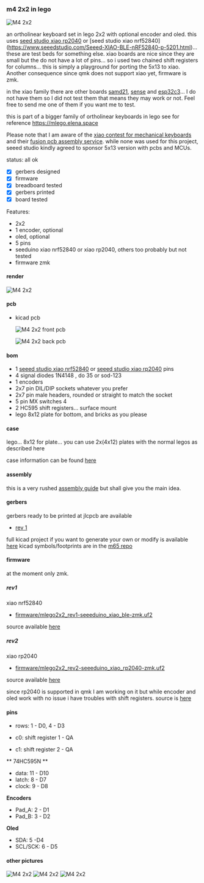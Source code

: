 ### m4 2x2 in lego

  ![M4 2x2](pics/m4/m4-full.jpg)

an ortholinear keyboard set in lego 2x2 with optional encoder and oled.
this uses [seed studio xiao rp2040](https://www.seeedstudio.com/XIAO-RP2040-v1-0-p-5026.html) or [seed studio xiao nrf52840] (https://www.seeedstudio.com/Seeed-XIAO-BLE-nRF52840-p-5201.html)... these are test beds for something else.
xiao boards are nice since they are small but the do not have a lot of pins... so i used two chained shift registers for columns...
this is simply a playground for porting the 5x13 to xiao.
Another consequence since qmk does not support xiao yet, firmware is zmk.

in the xiao family there are other boards [samd21](https://www.seeedstudio.com/Seeeduino-XIAO-Arduino-Microcontroller-SAMD21-Cortex-M0+-p-4426.html), [sense](https://www.seeedstudio.com/Seeed-XIAO-BLE-Sense-nRF52840-p-5253.html) and [esp32c3](https://www.seeedstudio.com/Seeed-XIAO-ESP32C3-p-5431.html)... I do not have them so I did not test them that means they may
work or not. Feel free to send me one of them if you want me to test.

this is part of a bigger family of ortholinear keyboards in lego see for reference
https://mlego.elena.space

Please note that I am aware of the [xiao contest for mechanical keyboards](https://www.seeedstudio.com/seeed-fusion-diy-xiao-mechanical-keyboard-contest.html) and their [fusion pcb assembly service](https://www.seeedstudio.com/pcb-assembly.html). while none was used for this project, seeed studio kindly agreed to sponsor 5x13 version with pcbs and MCUs.

status: all ok

* [x] gerbers designed
* [x] firmware
* [x] breadboard tested
* [x] gerbers printed
* [x] board tested

Features:

* 2x2
* 1 encoder, optional
* oled, optional
* 5 pins
* seeduino xiao nrf52840 or xiao rp2040, others too probably but not tested
* firmware zmk

#### render

  ![M4 2x2](pics/m4/m2x2-3d.png)

#### pcb

* kicad pcb

  ![M4 2x2 front pcb](pics/m4/m4-front-pcb.png)

  ![M4 2x2 back pcb](pics/m4/m4-back-pcb.png)


#### bom

* 1 [seeed studio xiao nrf52840](https://www.seeedstudio.com/Seeed-XIAO-BLE-nRF52840-p-5201.html) or [seeed studio xiao rp2040](https://www.seeedstudio.com/XIAO-RP2040-v1-0-p-5026.html)  pins
* 4 signal diodes 1N4148 , do 35 or sod-123
* 1 encoders
* 2x7 pin DIL/DIP sockets whatever you prefer
* 2x7 pin male headers, rounded or straight to match the socket
* 5 pin MX switches 4
* 2 HC595 shift registers... surface mount
* lego 8x12 plate for bottom, and bricks as you please

#### case

lego... 8x12 for plate... you can use 2x(4x12) plates with the normal legos as described here

case information can be found [here](https://mlego.elena.space/m65/#case)

#### assembly

this is a very rushed [assembly guide](assembly.md) but shall give you the main idea.

#### gerbers

 gerbers ready to be printed at jlcpcb are available

 + [rev 1](https://gitlab.com/m-lego/m4/-/blob/main/gerbers.zip)

  full kicad project if you want to generate your own or modify is available [here](https://gitlab.com/m-lego/m4/)
  kicad symbols/footprints are in the [m65 repo](https://gitlab.com/m-lego/m65/)


#### firmware

at the moment only zmk.


##### rev1

xiao nrf52840

  - [firmware/mlego2x2_rev1-seeeduino_xiao_ble-zmk.uf2](https://gitlab.com/m-lego/m4/-/blob/main/firmware/mlego2x2_rev1-seeeduino_xiao_ble-zmk.uf2)

source available [here](https://github.com/alinelena/mlego-zmk)

##### rev2

xiao rp2040

   - [firmware/mlego2x2_rev2-seeeduino_xiao_rp2040-zmk.uf2](https://gitlab.com/m-lego/m4/-/blob/main/firmware/mlego2x2_rev2-seeeduino_xiao_rp2040-zmk.uf2)

source available [here](https://github.com/alinelena/mlego-zmk-rp2040)

since rp2040 is supported in qmk I am working on it but while encoder and oled work with no issue i have
troubles with shift registers. source is [here](https://github.com/alinelena/qmk_firmware/tree/mlego/keyboards/mlego/m4)

#### pins

  - rows: 1 - D0, 4 - D3

  - c0: shift register 1 - QA
  - c1: shift register 2 - QA

** 74HC595N **

  - data: 11 - D10
  - latch: 8 - D7
  - clock: 9 - D8

**Encoders**

  - Pad_A: 2 - D1
  - Pad_B: 3 - D2

**Oled**

  - SDA: 5 -D4
  - SCL/SCK: 6 - D5

#### other pictures

  ![M4 2x2](pics/m4/m2x2.jpg)
  ![M4 2x2](pics/m4/m4_2x2.jpg)
  ![M4 2x2](pics/m4/m4-2x2_dsa.jpg)



